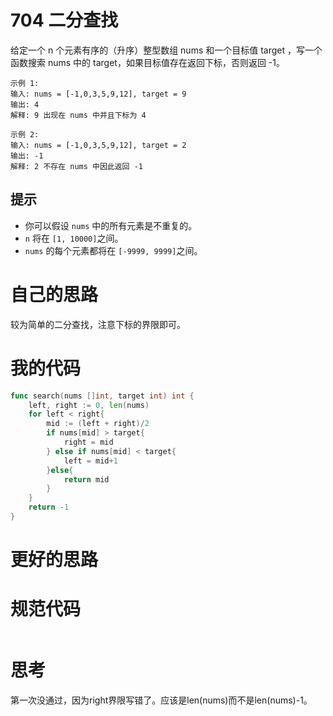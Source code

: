 # 704 二分查找

给定一个 n 个元素有序的（升序）整型数组 nums 和一个目标值 target  ，写一个函数搜索 nums 中的 target，如果目标值存在返回下标，否则返回 -1。

```
示例 1:
输入: nums = [-1,0,3,5,9,12], target = 9
输出: 4
解释: 9 出现在 nums 中并且下标为 4

示例 2:
输入: nums = [-1,0,3,5,9,12], target = 2
输出: -1
解释: 2 不存在 nums 中因此返回 -1
```

## 提示

- 你可以假设 `nums` 中的所有元素是不重复的。
- `n` 将在 `[1, 10000]`之间。
- `nums` 的每个元素都将在 `[-9999, 9999]`之间。

# 自己的思路

较为简单的二分查找，注意下标的界限即可。

# 我的代码

```go
func search(nums []int, target int) int {
    left, right := 0, len(nums)
    for left < right{
        mid := (left + right)/2
        if nums[mid] > target{
            right = mid
        } else if nums[mid] < target{
            left = mid+1
        }else{
            return mid
        }
    }
    return -1
}
```

# 更好的思路



# 规范代码

```go

```

# 思考

第一次没通过，因为right界限写错了。应该是len(nums)而不是len(nums)-1。

